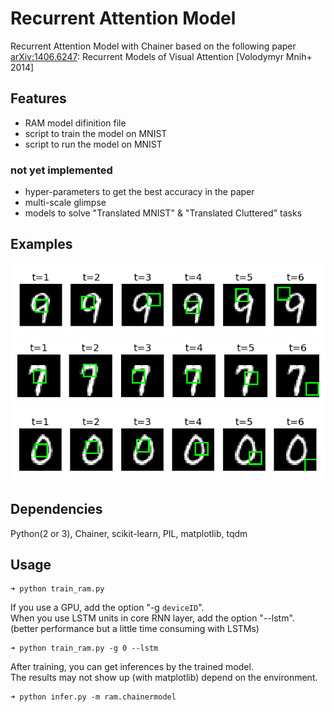 # Recurrent Attention Model

Recurrent Attention Model with Chainer based on the following paper  
[arXiv:1406.6247](http://arxiv.org/abs/1406.6247): Recurrent Models of Visual Attention [Volodymyr Mnih+ 2014]  

## Features  

* RAM model difinition file  
* script to train the model on MNIST  
* script to run the model on MNIST  

### not yet implemented  

* hyper-parameters to get the best accuracy in the paper  
* multi-scale glimpse  
* models to solve "Translated MNIST" & "Translated Cluttered" tasks  

## Examples  
![Ex.1](figure/ex1.png)
![Ex.2](figure/ex2.png)
![Ex.3](figure/ex3.png)

## Dependencies  
Python(2 or 3), Chainer, scikit-learn, PIL, matplotlib, tqdm  

## Usage  

```shellsession
➜ python train_ram.py   
```

If you use a GPU, add the option "-g `deviceID`".  
When you use LSTM units in core RNN layer, add the option "--lstm".  
(better performance but a little time consuming with LSTMs)  

```shellsession
➜ python train_ram.py -g 0 --lstm  
```

After training, you can get inferences by the trained model.  
The results may not show up (with matplotlib) depend on the environment.  

```shellsession
➜ python infer.py -m ram.chainermodel  
```
